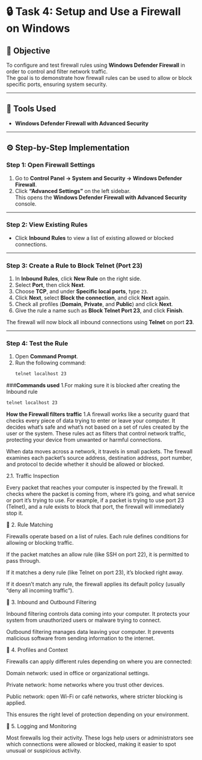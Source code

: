 # 🔒 Task 4: Setup and Use a Firewall on Windows

## 🎯 Objective
To configure and test firewall rules using **Windows Defender Firewall** in order to control and filter network traffic.  
The goal is to demonstrate how firewall rules can be used to allow or block specific ports, ensuring system security.

---

## 🧰 Tools Used
- **Windows Defender Firewall with Advanced Security**

---

## ⚙️ Step-by-Step Implementation

### **Step 1: Open Firewall Settings**
1. Go to **Control Panel → System and Security → Windows Defender Firewall**.  
2. Click **“Advanced Settings”** on the left sidebar.  
   This opens the **Windows Defender Firewall with Advanced Security** console.

---

### **Step 2: View Existing Rules**
- Click **Inbound Rules** to view a list of existing allowed or blocked connections.

---

### **Step 3: Create a Rule to Block Telnet (Port 23)**
1. In **Inbound Rules**, click **New Rule** on the right side.  
2. Select **Port**, then click **Next**.  
3. Choose **TCP**, and under **Specific local ports**, type `23`.  
4. Click **Next**, select **Block the connection**, and click **Next** again.  
5. Check all profiles (**Domain**, **Private**, and **Public**) and click **Next**.  
6. Give the rule a name such as **Block Telnet Port 23**, and click **Finish**.

 The firewall will now block all inbound connections using **Telnet** on port **23**.

---

### **Step 4: Test the Rule**
1. Open **Command Prompt**.  
2. Run the following command:
   ```cmd
   telnet localhost 23

###**Commands used**
1.For making sure it is blocked after creating the Inbound rule 
```cmd
telnet localhost 23
```

**How the Firewall filters traffic**
1.A firewall works like a security guard that checks every piece of data trying to enter or leave your computer. It decides what’s safe and what’s not based on a set of rules created by the user or the system. These rules act as filters that control network traffic, protecting your device from unwanted or harmful connections.

When data moves across a network, it travels in small packets. The firewall examines each packet’s source address, destination address, port number, and protocol to decide whether it should be allowed or blocked.

2.1. Traffic Inspection

Every packet that reaches your computer is inspected by the firewall. It checks where the packet is coming from, where it’s going, and what service or port it’s trying to use. For example, if a packet is trying to use port 23 (Telnet), and a rule exists to block that port, the firewall will immediately stop it.

🔸 2. Rule Matching

Firewalls operate based on a list of rules. Each rule defines conditions for allowing or blocking traffic.

If the packet matches an allow rule (like SSH on port 22), it is permitted to pass through.

If it matches a deny rule (like Telnet on port 23), it’s blocked right away.

If it doesn’t match any rule, the firewall applies its default policy (usually “deny all incoming traffic”).

🔸 3. Inbound and Outbound Filtering

Inbound filtering controls data coming into your computer. It protects your system from unauthorized users or malware trying to connect.

Outbound filtering manages data leaving your computer. It prevents malicious software from sending information to the internet.

🔸 4. Profiles and Context

Firewalls can apply different rules depending on where you are connected:

Domain network: used in office or organizational settings.

Private network: home networks where you trust other devices.

Public network: open Wi-Fi or café networks, where stricter blocking is applied.

This ensures the right level of protection depending on your environment.

🔸 5. Logging and Monitoring

Most firewalls log their activity. These logs help users or administrators see which connections were allowed or blocked, making it easier to spot unusual or suspicious activity.



